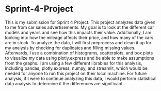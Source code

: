 # Sprint-4-Project
This is my submission for Sprint 4 Project. 
This project analyzes data given to me from car sales advertisements. My goal is to look at the different car models and years and see how this impacts their value. Additionally, I am looking into how the mileage affects their price, and how many of the cars are in stock. 
To analyze the data, I will first preprocess and clean it up for my analysis by checking for duplicates and filling missing values. Afterwards, I use a combination of histograms, scatterplots, and box plots to visualize my data using plotly.express and be able to make assumptions from the graphs. I am using a few different librabies for this analysis, including pandas, plotly.express, numpy, and streamlit, which would be needed for anyone to run this project on their local machine. 
For future analysis, if I were to continue analyzing this data, I would perform statistical data analysis to determine if the differences are significant.
